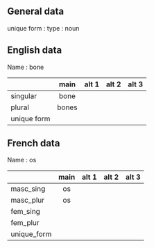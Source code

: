 ## General data

unique form :
type : noun

## English data

Name : bone

|             | main  | alt 1 | alt 2 | alt 3 |
| :---------- | :---: | :---: | :---: | ----- |
| singular    | bone  |       |       |       |
| plural      | bones |       |       |       |
| unique form |       |       |       |       |

## French data

Name : os

|             | main | alt 1 | alt 2 | alt 3 |
| :---------- | :--: | :---: | :---: | :---: |
| masc_sing   |  os  |       |       |       |
| masc_plur   |  os  |       |       |       |
| fem_sing    |      |       |       |       |
| fem_plur    |      |       |       |       |
| unique_form |      |       |       |       |


